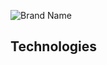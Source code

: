 ![Brand Name](https://github.com/user-attachments/assets/13d29b28-9801-4e15-bbbb-3ebadbf00f42)
## Technologies
